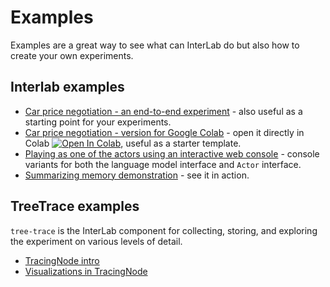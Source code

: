 # Examples

Examples are a great way to see what can InterLab do but also how to create your own experiments.

## Interlab examples

* [Car price negotiation - an end-to-end experiment](https://github.com/acsresearch/interlab/blob/main/notebooks/car_negotiation.ipynb) - also useful as a starting point for your experiments.
* [Car price negotiation - version for Google Colab](https://github.com/acsresearch/interlab/blob/main/notebooks/car_negotiation_colab.ipynb) - open it directly in Colab <a href="https://colab.research.google.com/github/acsresearch/interlab/blob/main/notebooks/car_negotiation_colab.ipynb"><img src="https://colab.research.google.com/assets/colab-badge.svg" alt="Open In Colab"/></a>, useful as a starter template.
* [Playing as one of the actors using an interactive web console](https://github.com/acsresearch/interlab/blob/main/notebooks/console.ipynb) - console variants for both the language model interface and `Actor` interface.
* [Summarizing memory demonstration](https://github.com/acsresearch/interlab/blob/main/notebooks/summarizing_memory.ipynb) - see it in action.

## TreeTrace examples

`tree-trace` is the InterLab component for collecting, storing, and exploring the experiment on various levels of detail.

* [TracingNode intro](https://github.com/acsresearch/interlab/blob/main/notebooks/treetrace_intro.ipynb)
* [Visualizations in TracingNode](https://github.com/acsresearch/interlab/blob/main/notebooks/treetrace_visualization.ipynb)
